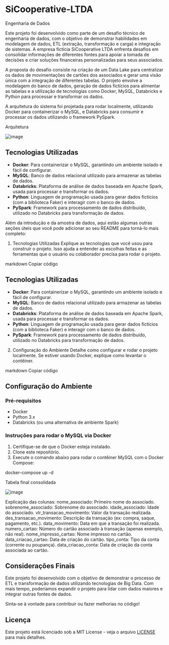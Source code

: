 # SiCooperative-LTDA
Engenharia de Dados

Este projeto foi desenvolvido como parte de um desafio técnico de engenharia de dados, com o objetivo de demonstrar habilidades em modelagem de dados, ETL (extração, transformação e carga) e integração de sistemas. A empresa fictícia SiCooperative LTDA enfrenta desafios em consolidar informações de diferentes fontes para apoiar a tomada de decisões e criar soluções financeiras personalizadas para seus associados.

A proposta do desafio consiste na criação de um Data Lake para centralizar os dados de movimentações de cartões dos associados e gerar uma visão única com a integração de diferentes tabelas. O projeto envolve a modelagem do banco de dados, geração de dados fictícios para alimentar as tabelas e a utilização de tecnologias como Docker, MySQL, Databricks e Python para processar e transformar os dados.

A arquitetura do sistema foi projetada para rodar localmente, utilizando Docker para containerizar o MySQL, e Databricks para consumir e processar os dados utilizando o framework PySpark.


Arquitetura

![image](https://github.com/user-attachments/assets/f51f2435-e0b7-4ff8-9006-eb78cc099db0)



## Tecnologias Utilizadas

- **Docker**: Para containerizar o MySQL, garantindo um ambiente isolado e fácil de configurar.
- **MySQL**: Banco de dados relacional utilizado para armazenar as tabelas de dados.
- **Databricks**: Plataforma de análise de dados baseada em Apache Spark, usada para processar e transformar os dados.
- **Python**: Linguagem de programação usada para gerar dados fictícios (com a biblioteca Faker) e interagir com o banco de dados.
- **PySpark**: Framework para processamento de dados distribuído, utilizado no Databricks para transformação de dados.



Além da introdução e da amostra de dados, aqui estão algumas outras seções úteis que você pode adicionar ao seu README para torná-lo mais completo:

1. Tecnologias Utilizadas
Explique as tecnologias que você usou para construir o projeto. Isso ajuda a entender as escolhas feitas e as ferramentas que o usuário ou colaborador precisa para rodar o projeto.

markdown
Copiar código
## Tecnologias Utilizadas

- **Docker**: Para containerizar o MySQL, garantindo um ambiente isolado e fácil de configurar.
- **MySQL**: Banco de dados relacional utilizado para armazenar as tabelas de dados.
- **Databricks**: Plataforma de análise de dados baseada em Apache Spark, usada para processar e transformar os dados.
- **Python**: Linguagem de programação usada para gerar dados fictícios (com a biblioteca Faker) e interagir com o banco de dados.
- **PySpark**: Framework para processamento de dados distribuído, utilizado no Databricks para transformação de dados.

2. Configuração do Ambiente
Detalhe como configurar e rodar o projeto localmente. Se estiver usando Docker, explique como levantar o contêiner.

markdown
Copiar código
## Configuração do Ambiente

### Pré-requisitos
- Docker
- Python 3.x
- Databricks (ou uma alternativa de ambiente Spark)

### Instruções para rodar o MySQL via Docker
1. Certifique-se de que o Docker esteja instalado.
2. Clone este repositório.
3. Execute o comando abaixo para rodar o contêiner MySQL com o Docker Compose:


docker-compose up -d


Tabela final consolidada

 ![image](https://github.com/user-attachments/assets/80f6aad2-5c18-495c-8666-79adadc08c15)

 
Explicação das colunas:
nome_associado: Primeiro nome do associado.
sobrenome_associado: Sobrenome do associado.
idade_associado: Idade do associado.
vlr_transacao_movimento: Valor da transação realizada.
des_transacao_movimento: Descrição da transação (ex: compra, saque, pagamento, etc.).
data_movimento: Data em que a transação foi realizada.
numero_cartao: Número do cartão associado à transação (apenas exemplo, não real).
nome_impresso_cartao: Nome impresso no cartão.
data_criacao_cartao: Data de criação do cartão.
tipo_conta: Tipo da conta (corrente ou poupança).
data_criacao_conta: Data de criação da conta associada ao cartão.



## Considerações Finais

Este projeto foi desenvolvido com o objetivo de demonstrar o processo de ETL e transformação de dados utilizando tecnologias de Big Data. Com mais tempo, poderíamos expandir o projeto para lidar com dados maiores e integrar outras fontes de dados. 

Sinta-se à vontade para contribuir ou fazer melhorias no código!


## Licença

Este projeto está licenciado sob a MIT License - veja o arquivo [LICENSE](LICENSE) para mais detalhes.
